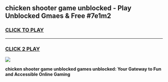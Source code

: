 
## chicken shooter game unblocked - Play Unblocked Gmaes & Free #7e1m2
<h3>
<a href="https://news.freeplayer.one?title=chicken_shooter_game_unblocked&ref=03M">CLICK TO PLAY</a></h3>
<hr>

<h3>
<a href="https://news.freeplayer.one?title=chicken_shooter_game_unblocked&ref=03M">CLICK 2 PLAY</a>
  
</h3>

<a href="https://news.freeplayer.one?title=chicken_shooter_game_unblocked&ref=03M"><img src="https://clearcache.store/games.png"></a>


**chicken shooter game unblocked games unblocked: Your Gateway to Fun and Accessible Online Gaming**
